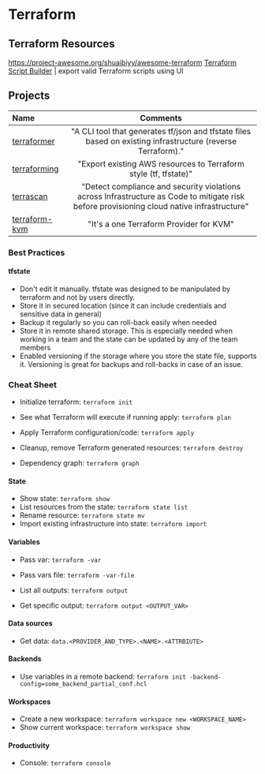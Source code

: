 # Terraform

## Terraform Resources

https://project-awesome.org/shuaibiyy/awesome-terraform
[Terraform Script Builder](https://terraparty.com) | export valid Terraform scripts using UI

## Projects

Name | Comments
:------|:------:
[terraformer](https://github.com/GoogleCloudPlatform/terraformer) | "A CLI tool that generates tf/json and tfstate files based on existing infrastructure (reverse Terraform)."
[terraforming](https://github.com/dtan4/terraforming) | "Export existing AWS resources to Terraform style (tf, tfstate)"
[terrascan](https://github.com/tenable/terrascan) | "Detect compliance and security violations across Infrastructure as Code to mitigate risk before provisioning cloud native infrastructure"
[terraform-kvm](https://github.com/dmacvicar/terraform-provider-libvirt) | "It's a one Terraform Provider for KVM"

### Best Practices

#### tfstate

* Don't edit it manually. tfstate was designed to be manipulated by terraform and not by users directly.
* Store it in secured location (since it can include credentials and sensitive data in general)
* Backup it regularly so you can roll-back easily when needed 
* Store it in remote shared storage. This is especially needed when working in a team and the state can be updated by any of the team members
* Enabled versioning if the storage where you store the state file, supports it. Versioning is great for backups and roll-backs in case of an issue.

### Cheat Sheet

* Initialize terraform: `terraform init`
* See what Terraform will execute if running apply: `terraform plan`
* Apply Terraform configuration/code: `terraform apply`
* Cleanup, remove Terraform generated resources: `terraform destroy`

* Dependency graph: `terraform graph`

#### State

* Show state: `terraform show`
* List resources from the state: `terraform state list`
* Rename resource: `terraform state mv`
* Import existing infrastructure into state: `terraform import`

#### Variables

* Pass var: `terraform -var`
* Pass vars file: `terraform -var-file`

* List all outputs: `terraform output`
* Get specific output: `terraform output <OUTPUT_VAR>`

#### Data sources

* Get data: `data.<PROVIDER_AND_TYPE>.<NAME>.<ATTRBIUTE>`

#### Backends

* Use variables in a remote backend: `terraform init -backend-config=some_backend_partial_conf.hcl`

#### Workspaces

* Create a new workspace: `terraform workspace new <WORKSPACE_NAME>`
* Show current workspace: `terraform workspace show`

#### Productivity

* Console: `terraform console`
